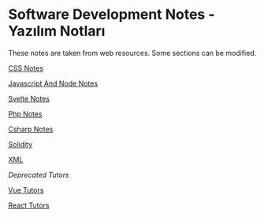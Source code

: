 <h1>Software Development Notes - Yazılım Notları</h1>

These notes are taken from web resources. Some sections can be modified.

[CSS Notes](./web-css/README.md)

[Javascript And Node Notes](./web-javascript/README.md)

[Svelte Notes](./svelte/readme.md)

[Php Notes](./php/readme.md)

[Csharp Notes](./csharp-dotnet/readme.md)

[Solidity](./blockchain/readme.md)

[XML](./xml/readme.md)

*Deprecated Tutors*

[Vue Tutors](./vue/README.md)

[React Tutors](./react/README.md)


